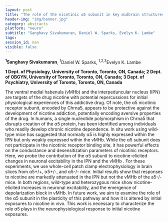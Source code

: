 ```yaml
---
layout: post
title: "The role of the nicotinic α5 subunit in key midbrain structures implicated in nicotine response"
header-img: "img/banner.jpg"
category: abstracts
platform: "neuro"
subtitle: "Sanghavy Sivakumaran, Daniel W. Sparks, Evelyn K. Lambe"
tags: 
session_id: nan
visible: false
---
```

**<sup>1</sup>Sanghavy Sivakumaran**, <sup>1</sup>Daniel W. Sparks, <sup>1,2,3</sup>Evelyn K. Lambe

__1 Dept. of Physiology, University of Toronto, Toronto, ON, Canada; 2 Dept. of OBGYN, University of Toronto, Toronto, ON, Canada; 3 Dept. of Psychiatry, University of Toronto, Toronto, ON, Canada__

The ventral medial habenula (vMHb) and the interpeduncular nucleus (IPN) are targets of the drug nicotine with potential repercussions for initial physiological experiences of this addictive drug. Of note, the α5 nicotinic receptor subunit, encoded by Chrna5, appears to be protective against the development of nicotine addiction, potentially encoding aversive properties of the drug. In humans, a single nucleotide polymorphism in Chrna5 that disrupts creation of the α5 protein, has been identified among individuals who readily develop chronic nicotine dependence.  In situ work using wild-type mice has suggested that normally α5 is highly expressed within the IPN but only weakly expressed within the vMHb. While the α5 subunit does not participate in the nicotinic receptor binding site, it has powerful effects on the conductance and desensitization parameters of nicotinic receptors. Here, we probe the contribution of the α5 subunit to nicotine-elicited changes in neuronal excitability in the IPN and the vMHb . For these experiments, we use whole-cell patch clamp electrophysiology in brain slices from α5+/+, α5+/-, and α5-/-  mice. Initial results show that responses to nicotine are markedly attenuated in the IPN but not the vMHb of the a5-/- mice. In both regions, wild-type and heterozygous mice show nicotine-elicited increases in neuronal excitability, and the emergence of depolarization block in vMHb. In future work, we aim to examine the role of the α5 subunit in the plasticity of this pathway and how it is altered by initial exposures to nicotine in vivo. This work is necessary to characterize the role α5 plays in the neurophysiological response to initial nicotine exposures.